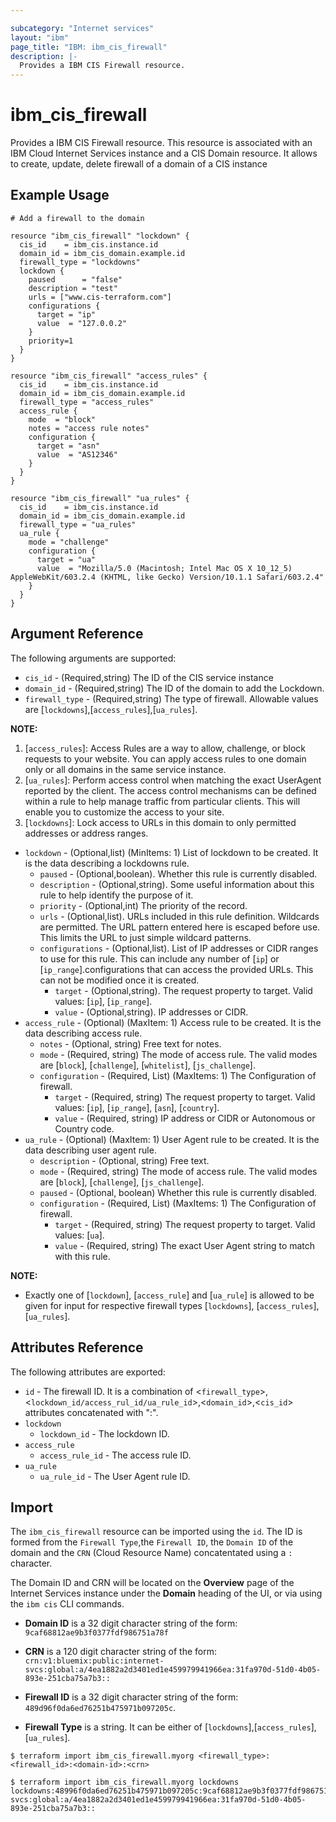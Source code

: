 ```yaml
---

subcategory: "Internet services"
layout: "ibm"
page_title: "IBM: ibm_cis_firewall"
description: |-
  Provides a IBM CIS Firewall resource.
---
```


# ibm_cis_firewall

Provides a IBM CIS Firewall resource. This resource is associated with an IBM Cloud Internet Services instance and a CIS Domain resource. It allows to create, update, delete firewall of a domain of a CIS instance

## Example Usage

```hcl
# Add a firewall to the domain

resource "ibm_cis_firewall" "lockdown" {
  cis_id    = ibm_cis.instance.id
  domain_id = ibm_cis_domain.example.id
  firewall_type = "lockdowns"
  lockdown {
    paused      = "false"
    description = "test"
    urls = ["www.cis-terraform.com"]
    configurations {
      target = "ip"
      value  = "127.0.0.2"
    }
    priority=1
  }
}

resource "ibm_cis_firewall" "access_rules" {
  cis_id    = ibm_cis.instance.id
  domain_id = ibm_cis_domain.example.id
  firewall_type = "access_rules"
  access_rule {
    mode  = "block"
    notes = "access rule notes"
    configuration {
      target = "asn"
      value  = "AS12346"
    }
  }
}

resource "ibm_cis_firewall" "ua_rules" {
  cis_id    = ibm_cis.instance.id
  domain_id = ibm_cis_domain.example.id
  firewall_type = "ua_rules"
  ua_rule {
    mode = "challenge"
    configuration {
      target = "ua"
      value  = "Mozilla/5.0 (Macintosh; Intel Mac OS X 10_12_5) AppleWebKit/603.2.4 (KHTML, like Gecko) Version/10.1.1 Safari/603.2.4"
    }
  }
}
```

## Argument Reference

The following arguments are supported:

- `cis_id` - (Required,string) The ID of the CIS service instance
- `domain_id` - (Required,string) The ID of the domain to add the Lockdown.
- `firewall_type` - (Required,string) The type of firewall. Allowable values are [`lockdowns`],[`access_rules`],[`ua_rules`].

**NOTE:**

1. [`access_rules`]: Access Rules are a way to allow, challenge, or block requests to your website. You can apply access rules to one domain only or all domains in the same service instance.
2. [`ua_rules`]: Perform access control when matching the exact UserAgent reported by the client. The access control mechanisms can be defined within a rule to help manage traffic from particular clients. This will enable you to customize the access to your site.
3. [`lockdowns`]: Lock access to URLs in this domain to only permitted addresses or address ranges.

- `lockdown` - (Optional,list) (MinItems: 1) List of lockdown to be created. It is the data describing a lockdowns rule.
  - `paused` - (Optional,boolean). Whether this rule is currently disabled.
  - `description` - (Optional,string). Some useful information about this rule to help identify the purpose of it.
  - `priority` - (Optional,int) The priority of the record.
  - `urls` - (Optional,list). URLs included in this rule definition. Wildcards are permitted. The URL pattern entered here is escaped before use. This limits the URL to just simple wildcard patterns.
  - `configurations` - (Optional,list). List of IP addresses or CIDR ranges to use for this rule. This can include any number of [`ip`] or [`ip_range`].configurations that can access the provided URLs. This can not be modified once it is created.
    - `target` - (Optional,string). The request property to target. Valid values: [`ip`], [`ip_range`].
    - `value` - (Optional,string). IP addresses or CIDR.
- `access_rule` - (Optional) (MaxItem: 1) Access rule to be created. It is the data describing access rule.
  - `notes` - (Optional, string) Free text for notes.
  - `mode` - (Required, string) The mode of access rule. The valid modes are [`block`], [`challenge`], [`whitelist`], [`js_challenge`].
  - `configuration` - (Required, List) (MaxItems: 1) The Configuration of firewall.
    - `target` - (Required, string) The request property to target. Valid values: [`ip`], [`ip_range`], [`asn`], [`country`].
    - `value` - (Required, string) IP address or CIDR or Autonomous or Country code.
- `ua_rule` - (Optional) (MaxItem: 1) User Agent rule to be created. It is the data describing user agent rule.
  - `description` - (Optional, string) Free text.
  - `mode` - (Required, string) The mode of access rule. The valid modes are [`block`], [`challenge`], [`js_challenge`].
  - `paused` - (Optional, boolean) Whether this rule is currently disabled.
  - `configuration` - (Required, List) (MaxItems: 1) The Configuration of firewall.
    - `target` - (Required, string) The request property to target. Valid values: [`ua`].
    - `value` - (Required, string) The exact User Agent string to match with this rule.

**NOTE:**

- Exactly one of [`lockdown`], [`access_rule`] and [`ua_rule`] is allowed to be given for input for respective firewall types [`lockdowns`], [`access_rules`], [`ua_rules`].

## Attributes Reference

The following attributes are exported:

- `id` - The firewall ID. It is a combination of <`firewall_type`>,<`lockdown_id/access_rul_id/ua_rule_id`>,<`domain_id`>,<`cis_id`> attributes concatenated with ":".
- `lockdown`
  - `lockdown_id` - The lockdown ID.
- `access_rule`
  - `access_rule_id` - The access rule ID.
- `ua_rule`
  - `ua_rule_id` - The User Agent rule ID.

## Import

The `ibm_cis_firewall` resource can be imported using the `id`. The ID is formed from the `Firewall Type`,the `Firewall ID`, the `Domain ID` of the domain and the `CRN` (Cloud Resource Name) concatentated using a `:` character.

The Domain ID and CRN will be located on the **Overview** page of the Internet Services instance under the **Domain** heading of the UI, or via using the `ibm cis` CLI commands.

- **Domain ID** is a 32 digit character string of the form: `9caf68812ae9b3f0377fdf986751a78f`

- **CRN** is a 120 digit character string of the form: `crn:v1:bluemix:public:internet-svcs:global:a/4ea1882a2d3401ed1e459979941966ea:31fa970d-51d0-4b05-893e-251cba75a7b3::`

- **Firewall ID** is a 32 digit character string of the form: `489d96f0da6ed76251b475971b097205c`.

- **Firewall Type** is a string. It can be either of [`lockdowns`],[`access_rules`],[`ua_rules`].

```
$ terraform import ibm_cis_firewall.myorg <firewall_type>:<firewall_id>:<domain-id>:<crn>

$ terraform import ibm_cis_firewall.myorg lockdowns lockdowns:48996f0da6ed76251b475971b097205c:9caf68812ae9b3f0377fdf986751a78f:crn:v1:bluemix:public:internet-svcs:global:a/4ea1882a2d3401ed1e459979941966ea:31fa970d-51d0-4b05-893e-251cba75a7b3::
```
